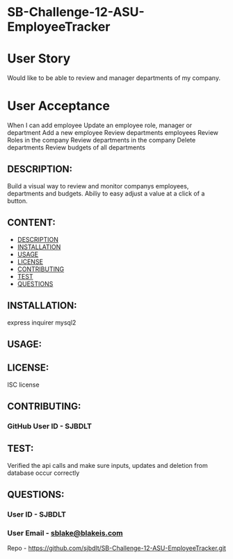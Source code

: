 # SB-Challenge-12-ASU-EmployeeTracker


# User Story

Would like to be able to review and manager departments of my company.

# User Acceptance

When I can add employee
Update an employee role, manager or department
Add a new employee
Review departments employees
Review Roles in the company
Review departments in the company
Delete departments 
Review budgets of all departments


## DESCRIPTION:

Build a visual way to review and monitor companys employees, departments and budgets. Abiliy to easy adjust a value at a click of a button.

## CONTENT:

* [DESCRIPTION](#description)
* [INSTALLATION](#installation)
* [USAGE](#usage)
* [LICENSE](#license)
* [CONTRIBUTING](#contributing)
* [TEST](#test)
* [QUESTIONS](#questions)

## INSTALLATION:

express
inquirer
mysql2

## USAGE:

## LICENSE:

ISC license

## CONTRIBUTING:

### GitHub User ID - SJBDLT

## TEST:

Verified the api calls and make sure inputs, updates and deletion from database occur correctly

## QUESTIONS:

### User ID - SJBDLT
### User Email - sblake@blakeis.com


Repo - https://github.com/sjbdlt/SB-Challenge-12-ASU-EmployeeTracker.git
